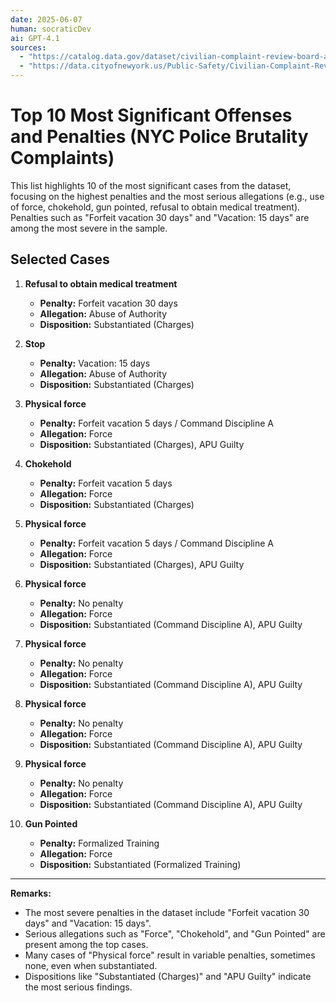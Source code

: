 ```yaml
---
date: 2025-06-07
human: socraticDev
ai: GPT-4.1
sources:
  - "https://catalog.data.gov/dataset/civilian-complaint-review-board-allegations-against-police-officers"
  - "https://data.cityofnewyork.us/Public-Safety/Civilian-Complaint-Review-Board-Penalties/keep-pkmh/about_data"
---
```


# Top 10 Most Significant Offenses and Penalties (NYC Police Brutality Complaints)

This list highlights 10 of the most significant cases from the dataset,
focusing on the highest penalties and the most serious allegations (e.g., use
of force, chokehold, gun pointed, refusal to obtain medical treatment).
Penalties such as "Forfeit vacation 30 days" and "Vacation: 15 days" are among
the most severe in the sample.

## Selected Cases

1. **Refusal to obtain medical treatment**  
   - **Penalty:** Forfeit vacation 30 days  
   - **Allegation:** Abuse of Authority  
   - **Disposition:** Substantiated (Charges)

2. **Stop**  
   - **Penalty:** Vacation: 15 days  
   - **Allegation:** Abuse of Authority  
   - **Disposition:** Substantiated (Charges)

3. **Physical force**  
   - **Penalty:** Forfeit vacation 5 days / Command Discipline A  
   - **Allegation:** Force  
   - **Disposition:** Substantiated (Charges), APU Guilty

4. **Chokehold**  
   - **Penalty:** Forfeit vacation 5 days  
   - **Allegation:** Force  
   - **Disposition:** Substantiated (Charges)

5. **Physical force**  
   - **Penalty:** Forfeit vacation 5 days / Command Discipline A  
   - **Allegation:** Force  
   - **Disposition:** Substantiated (Charges), APU Guilty

6. **Physical force**  
   - **Penalty:** No penalty  
   - **Allegation:** Force  
   - **Disposition:** Substantiated (Command Discipline A), APU Guilty

7. **Physical force**  
   - **Penalty:** No penalty  
   - **Allegation:** Force  
   - **Disposition:** Substantiated (Command Discipline A), APU Guilty

8. **Physical force**  
   - **Penalty:** No penalty  
   - **Allegation:** Force  
   - **Disposition:** Substantiated (Command Discipline A), APU Guilty

9. **Physical force**  
   - **Penalty:** No penalty  
   - **Allegation:** Force  
   - **Disposition:** Substantiated (Command Discipline A), APU Guilty

10. **Gun Pointed**  
    - **Penalty:** Formalized Training  
    - **Allegation:** Force  
    - **Disposition:** Substantiated (Formalized Training)

---

**Remarks:**
- The most severe penalties in the dataset include "Forfeit vacation 30 days" and "Vacation: 15 days".
- Serious allegations such as "Force", "Chokehold", and "Gun Pointed" are present among the top cases.
- Many cases of "Physical force" result in variable penalties, sometimes none, even when substantiated.
- Dispositions like "Substantiated (Charges)" and "APU Guilty" indicate the most serious findings.
